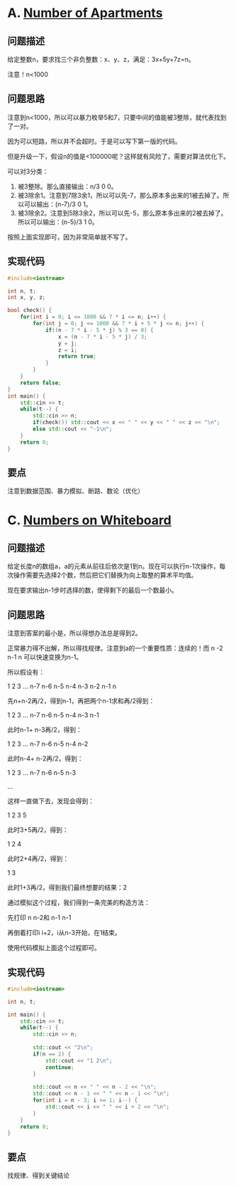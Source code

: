 # A. [Number of Apartments](https://codeforces.com/problemset/problem/1430/A)

## 问题描述

给定整数n，要求找三个非负整数：x、y、z，满足：3x+5y+7z=n。



注意！n<1000

## 问题思路

注意到n<1000，所以可以暴力枚举5和7，只要中间的值能被3整除，就代表找到了一对。



因为可以短路，所以并不会超时。于是可以写下第一版的代码。



但是升级一下，假设n的值是<100000呢？这样就有风险了，需要对算法优化下。

可以对3分类：

1. 被3整除。那么直接输出：n/3 0 0。
2. 被3除余1。注意到7除3余1，所以可以先-7，那么原本多出来的1被去掉了。所以可以输出：(n-7)/3 0 1。
3. 被3除余2。注意到5除3余2，所以可以先-5，那么原本多出来的2被去掉了。所以可以输出：(n-5)/3 1 0。



按照上面实现即可，因为非常简单就不写了。

## 实现代码

```c++
#include<iostream>

int n, t;
int x, y, z;

bool check() {
	for(int i = 0; i <= 1000 && 7 * i <= n; i++) {
		for(int j = 0; j <= 1000 && 7 * i + 5 * j <= n; j++) {
			if((n - 7 * i - 5 * j) % 3 == 0) {
				x = (n - 7 * i - 5 * j) / 3;
				y = j;
				z = i;
				return true;
			}
		}
	}
	return false;
} 
int main() {
	std::cin >> t;
	while(t--) {
		std::cin >> n;
		if(check()) std::cout << x << " " << y << " " << z << "\n";
		else std::cout << "-1\n";
	}
	return 0;
} 
```



## 要点

注意到数据范围、暴力模拟、断路、数论（优化）



# C. [Numbers on Whiteboard](https://codeforces.com/problemset/problem/1430/C)

## 问题描述

给定长度n的数组a，a的元素从前往后依次是1到n。现在可以执行n-1次操作，每次操作需要先选择2个数，然后把它们替换为向上取整的算术平均值。



现在要求输出n-1步时选择的数，使得剩下的最后一个数最小。

## 问题思路

注意到答案的最小是，所以得想办法总是得到2。



正常暴力得不出解，所以得找规律。注意到a的一个重要性质：连续的！而 n -2 n-1 n 可以快速变换为n-1。



所以假设有：

1 2 3 ... n-7 n-6 n-5 n-4 n-3 n-2 n-1 n



先n+n-2再/2，得到n-1，再把两个n-1求和再/2得到：

1 2 3 ... n-7 n-6 n-5 n-4 n-3 n-1 

此时n-1+ n-3再/2，得到：

1 2 3 ... n-7 n-6 n-5 n-4 n-2

此时n-4+ n-2再/2，得到：

1 2 3 ... n-7 n-6 n-5 n-3

...

这样一直做下去，发现会得到：

1 2 3 5

此时3+5再/2，得到：

1 2 4

此时2+4再/2，得到：

1 3

此时1+3再/2，得到我们最终想要的结果：2



通过模拟这个过程，我们得到一条完美的构造方法：

先打印 n n-2和 n-1 n-1

再倒着打印i i+2，i从n-3开始，在1结束。



使用代码模拟上面这个过程即可。

## 实现代码

```c++
#include<iostream>

int n, t;

int main() {
	std::cin >> t;
	while(t--) {
		std::cin >> n;
		
		std::cout << "2\n";
		if(n == 2) {
			std::cout << "1 2\n";
			continue;
		} 
		
		std::cout << n << " " << n - 2 << "\n";
		std::cout << n - 1 << " " << n - 1 << "\n";
		for(int i = n - 3; i >= 1; i--) {
			std::cout << i << " " << i + 2 << "\n";
 		}
	}
	return 0;
} 
```



## 要点

找规律、得到关键结论